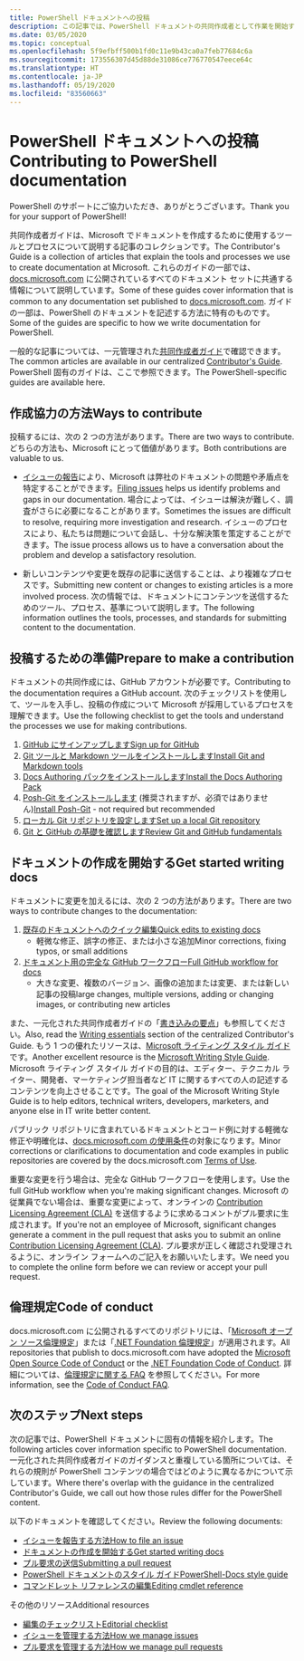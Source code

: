 ```yaml
---
title: PowerShell ドキュメントへの投稿
description: この記事では、PowerShell ドキュメントの共同作成者として作業を開始する方法の概要を説明します。
ms.date: 03/05/2020
ms.topic: conceptual
ms.openlocfilehash: 5f9efbff500b1fd0c11e9b43ca0a7feb77684c6a
ms.sourcegitcommit: 173556307d45d88de31086ce776770547eece64c
ms.translationtype: HT
ms.contentlocale: ja-JP
ms.lasthandoff: 05/19/2020
ms.locfileid: "83560663"
---
```

# <a name="contributing-to-powershell-documentation"></a><span data-ttu-id="df202-103">PowerShell ドキュメントへの投稿</span><span class="sxs-lookup"><span data-stu-id="df202-103">Contributing to PowerShell documentation</span></span>

<span data-ttu-id="df202-104">PowerShell のサポートにご協力いただき、ありがとうございます。</span><span class="sxs-lookup"><span data-stu-id="df202-104">Thank you for your support of PowerShell!</span></span>

<span data-ttu-id="df202-105">共同作成者ガイドは、Microsoft でドキュメントを作成するために使用するツールとプロセスについて説明する記事のコレクションです。</span><span class="sxs-lookup"><span data-stu-id="df202-105">The Contributor's Guide is a collection of articles that explain the tools and processes we use to create documentation at Microsoft.</span></span> <span data-ttu-id="df202-106">これらのガイドの一部では、[docs.microsoft.com][docs] に公開されているすべてのドキュメント セットに共通する情報について説明しています。</span><span class="sxs-lookup"><span data-stu-id="df202-106">Some of these guides cover information that is common to any documentation set published to [docs.microsoft.com][docs].</span></span> <span data-ttu-id="df202-107">ガイドの一部は、PowerShell のドキュメントを記述する方法に特有のものです。</span><span class="sxs-lookup"><span data-stu-id="df202-107">Some of the guides are specific to how we write documentation for PowerShell.</span></span>

<span data-ttu-id="df202-108">一般的な記事については、一元管理された[共同作成者ガイド][contribute]で確認できます。</span><span class="sxs-lookup"><span data-stu-id="df202-108">The common articles are available in our centralized [Contributor's Guide][contribute].</span></span> <span data-ttu-id="df202-109">PowerShell 固有のガイドは、ここで参照できます。</span><span class="sxs-lookup"><span data-stu-id="df202-109">The PowerShell-specific guides are available here.</span></span>

## <a name="ways-to-contribute"></a><span data-ttu-id="df202-110">作成協力の方法</span><span class="sxs-lookup"><span data-stu-id="df202-110">Ways to contribute</span></span>

<span data-ttu-id="df202-111">投稿するには、次の 2 つの方法があります。</span><span class="sxs-lookup"><span data-stu-id="df202-111">There are two ways to contribute.</span></span> <span data-ttu-id="df202-112">どちらの方法も、Microsoft にとって価値があります。</span><span class="sxs-lookup"><span data-stu-id="df202-112">Both contributions are valuable to us.</span></span>

- <span data-ttu-id="df202-113">[イシューの報告][file-an-issue]により、Microsoft は弊社のドキュメントの問題や矛盾点を特定することができます。</span><span class="sxs-lookup"><span data-stu-id="df202-113">[Filing issues][file-an-issue] helps us identify problems and gaps in our documentation.</span></span> <span data-ttu-id="df202-114">場合によっては、イシューは解決が難しく、調査がさらに必要になることがあります。</span><span class="sxs-lookup"><span data-stu-id="df202-114">Sometimes the issues are difficult to resolve, requiring more investigation and research.</span></span> <span data-ttu-id="df202-115">イシューのプロセスにより、私たちは問題について会話し、十分な解決策を策定することができます。</span><span class="sxs-lookup"><span data-stu-id="df202-115">The issue process allows us to have a conversation about the problem and develop a satisfactory resolution.</span></span>

- <span data-ttu-id="df202-116">新しいコンテンツや変更を既存の記事に送信することは、より複雑なプロセスです。</span><span class="sxs-lookup"><span data-stu-id="df202-116">Submitting new content or changes to existing articles is a more involved process.</span></span> <span data-ttu-id="df202-117">次の情報では、ドキュメントにコンテンツを送信するためのツール、プロセス、基準について説明します。</span><span class="sxs-lookup"><span data-stu-id="df202-117">The following information outlines the tools, processes, and standards for submitting content to the documentation.</span></span>

## <a name="prepare-to-make-a-contribution"></a><span data-ttu-id="df202-118">投稿するための準備</span><span class="sxs-lookup"><span data-stu-id="df202-118">Prepare to make a contribution</span></span>

<span data-ttu-id="df202-119">ドキュメントの共同作成には、GitHub アカウントが必要です。</span><span class="sxs-lookup"><span data-stu-id="df202-119">Contributing to the documentation requires a GitHub account.</span></span> <span data-ttu-id="df202-120">次のチェックリストを使用して、ツールを入手し、投稿の作成について Microsoft が採用しているプロセスを理解できます。</span><span class="sxs-lookup"><span data-stu-id="df202-120">Use the following checklist to get the tools and understand the processes we use for making contributions.</span></span>

1. [<span data-ttu-id="df202-121">GitHub にサインアップします</span><span class="sxs-lookup"><span data-stu-id="df202-121">Sign up for GitHub</span></span>](/contribute/get-started-setup-github)
1. [<span data-ttu-id="df202-122">Git ツールと Markdown ツールをインストールします</span><span class="sxs-lookup"><span data-stu-id="df202-122">Install Git and Markdown tools</span></span>](/contribute/get-started-setup-tools)
1. [<span data-ttu-id="df202-123">Docs Authoring パックをインストールします</span><span class="sxs-lookup"><span data-stu-id="df202-123">Install the Docs Authoring Pack</span></span>](/contribute/how-to-write-docs-auth-pack)
1. <span data-ttu-id="df202-124">[Posh-Git をインストールします][posh-git] (推奨されますが、必須ではありません)</span><span class="sxs-lookup"><span data-stu-id="df202-124">[Install Posh-Git][posh-git] - not required but recommended</span></span>
1. [<span data-ttu-id="df202-125">ローカル Git リポジトリを設定します</span><span class="sxs-lookup"><span data-stu-id="df202-125">Set up a local Git repository</span></span>](/contribute/get-started-setup-local)
1. [<span data-ttu-id="df202-126">Git と GitHub の基礎を確認します</span><span class="sxs-lookup"><span data-stu-id="df202-126">Review Git and GitHub fundamentals</span></span>](/contribute/git-github-fundamentals)

## <a name="get-started-writing-docs"></a><span data-ttu-id="df202-127">ドキュメントの作成を開始する</span><span class="sxs-lookup"><span data-stu-id="df202-127">Get started writing docs</span></span>

<span data-ttu-id="df202-128">ドキュメントに変更を加えるには、次の 2 つの方法があります。</span><span class="sxs-lookup"><span data-stu-id="df202-128">There are two ways to contribute changes to the documentation:</span></span>

1. [<span data-ttu-id="df202-129">既存のドキュメントへのクイック編集</span><span class="sxs-lookup"><span data-stu-id="df202-129">Quick edits to existing docs</span></span>](/contribute/#quick-edits-to-existing-documents)
   - <span data-ttu-id="df202-130">軽微な修正、誤字の修正、または小さな追加</span><span class="sxs-lookup"><span data-stu-id="df202-130">Minor corrections, fixing typos, or small additions</span></span>
1. [<span data-ttu-id="df202-131">ドキュメント用の完全な GitHub ワークフロー</span><span class="sxs-lookup"><span data-stu-id="df202-131">Full GitHub workflow for docs</span></span>](/contribute/how-to-write-workflows-major)
   - <span data-ttu-id="df202-132">大きな変更、複数のバージョン、画像の追加または変更、または新しい記事の投稿</span><span class="sxs-lookup"><span data-stu-id="df202-132">large changes, multiple versions, adding or changing images, or contributing new articles</span></span>

<span data-ttu-id="df202-133">また、一元化された共同作成者ガイドの「[書き込みの要点](/contribute/style-quick-start)」も参照してください。</span><span class="sxs-lookup"><span data-stu-id="df202-133">Also, read the [Writing essentials](/contribute/style-quick-start) section of the centralized Contributor's Guide.</span></span> <span data-ttu-id="df202-134">もう 1 つの優れたリソースは、[Microsoft ライティング スタイル ガイド][style-guide]です。</span><span class="sxs-lookup"><span data-stu-id="df202-134">Another excellent resource is the [Microsoft Writing Style Guide][style-guide].</span></span> <span data-ttu-id="df202-135">Microsoft ライティング スタイル ガイドの目的は、エディター、テクニカル ライター、開発者、マーケティング担当者など IT に関するすべての人の記述するコンテンツを向上させることです。</span><span class="sxs-lookup"><span data-stu-id="df202-135">The goal of the Microsoft Writing Style Guide is to help editors, technical writers, developers, marketers, and anyone else in IT write better content.</span></span>

<span data-ttu-id="df202-136">パブリック リポジトリに含まれているドキュメントとコード例に対する軽微な修正や明確化は、[docs.microsoft.com の使用条件][terms-of-use]の対象になります。</span><span class="sxs-lookup"><span data-stu-id="df202-136">Minor corrections or clarifications to documentation and code examples in public repositories are covered by the docs.microsoft.com [Terms of Use][terms-of-use].</span></span>

<span data-ttu-id="df202-137">重要な変更を行う場合は、完全な GitHub ワークフローを使用します。</span><span class="sxs-lookup"><span data-stu-id="df202-137">Use the full GitHub workflow when you're making significant changes.</span></span> <span data-ttu-id="df202-138">Microsoft の従業員でない場合は、重要な変更によって、オンラインの [Contribution Licensing Agreement (CLA)][cla] を送信するように求めるコメントがプル要求に生成されます。</span><span class="sxs-lookup"><span data-stu-id="df202-138">If you're not an employee of Microsoft, significant changes generate a comment in the pull request that asks you to submit an online [Contribution Licensing Agreement (CLA)][cla].</span></span> <span data-ttu-id="df202-139">プル要求が正しく確認され受理されるように、オンライン フォームへのご記入をお願いいたします。</span><span class="sxs-lookup"><span data-stu-id="df202-139">We need you to complete the online form before we can review or accept your pull request.</span></span>

## <a name="code-of-conduct"></a><span data-ttu-id="df202-140">倫理規定</span><span class="sxs-lookup"><span data-stu-id="df202-140">Code of conduct</span></span>

<span data-ttu-id="df202-141">docs.microsoft.com に公開されるすべてのリポジトリには、「[Microsoft オープン ソース倫理規定](https://opensource.microsoft.com/codeofconduct/)」または「[.NET Foundation 倫理規定](https://dotnetfoundation.org/code-of-conduct)」が適用されます。</span><span class="sxs-lookup"><span data-stu-id="df202-141">All repositories that publish to docs.microsoft.com have adopted the [Microsoft Open Source Code of Conduct](https://opensource.microsoft.com/codeofconduct/) or the [.NET Foundation Code of Conduct](https://dotnetfoundation.org/code-of-conduct).</span></span> <span data-ttu-id="df202-142">詳細については、[倫理規定に関する FAQ](https://opensource.microsoft.com/codeofconduct/faq/) を参照してください。</span><span class="sxs-lookup"><span data-stu-id="df202-142">For more information, see the [Code of Conduct FAQ](https://opensource.microsoft.com/codeofconduct/faq/).</span></span>

## <a name="next-steps"></a><span data-ttu-id="df202-143">次のステップ</span><span class="sxs-lookup"><span data-stu-id="df202-143">Next steps</span></span>

<span data-ttu-id="df202-144">次の記事では、PowerShell ドキュメントに固有の情報を紹介します。</span><span class="sxs-lookup"><span data-stu-id="df202-144">The following articles cover information specific to PowerShell documentation.</span></span> <span data-ttu-id="df202-145">一元化された共同作成者ガイドのガイダンスと重複している箇所については、それらの規則が PowerShell コンテンツの場合ではどのように異なるかについて示しています。</span><span class="sxs-lookup"><span data-stu-id="df202-145">Where there's overlap with the guidance in the centralized Contributor's Guide, we call out how those rules differ for the PowerShell content.</span></span>

<span data-ttu-id="df202-146">以下のドキュメントを確認してください。</span><span class="sxs-lookup"><span data-stu-id="df202-146">Review the following documents:</span></span>

- [<span data-ttu-id="df202-147">イシューを報告する方法</span><span class="sxs-lookup"><span data-stu-id="df202-147">How to file an issue</span></span>](file-an-issue.md)
- [<span data-ttu-id="df202-148">ドキュメントの作成を開始する</span><span class="sxs-lookup"><span data-stu-id="df202-148">Get started writing docs</span></span>](get-started-writing.md)
- [<span data-ttu-id="df202-149">プル要求の送信</span><span class="sxs-lookup"><span data-stu-id="df202-149">Submitting a pull request</span></span>](pull-requests.md)
- [<span data-ttu-id="df202-150">PowerShell ドキュメントのスタイル ガイド</span><span class="sxs-lookup"><span data-stu-id="df202-150">PowerShell-Docs style guide</span></span>](powershell-style-guide.md)
- [<span data-ttu-id="df202-151">コマンドレット リファレンスの編集</span><span class="sxs-lookup"><span data-stu-id="df202-151">Editing cmdlet reference</span></span>](editing-cmdlet-ref.md)

<span data-ttu-id="df202-152">その他のリソース</span><span class="sxs-lookup"><span data-stu-id="df202-152">Additional resources</span></span>

- [<span data-ttu-id="df202-153">編集のチェックリスト</span><span class="sxs-lookup"><span data-stu-id="df202-153">Editorial checklist</span></span>](editorial-checklist.md)
- [<span data-ttu-id="df202-154">イシューを管理する方法</span><span class="sxs-lookup"><span data-stu-id="df202-154">How we manage issues</span></span>](managing-issues.md)
- [<span data-ttu-id="df202-155">プル要求を管理する方法</span><span class="sxs-lookup"><span data-stu-id="df202-155">How we manage pull requests</span></span>](managing-pull-requests.md)

<!--link refs-->
[cla]: https://cla.microsoft.com/
[contribute]: /contribute/
[docs]: https://docs.microsoft.com/
[file-an-issue]: file-an-issue.md
[posh-git]: https://www.powershellgallery.com/packages/posh-git
[psdocs]: https://docs.microsoft.com/powershell
[style-guide]: https://docs.microsoft.com/style-guide/welcome/
[terms-of-use]: https://docs.microsoft.com/legal/termsofuse
